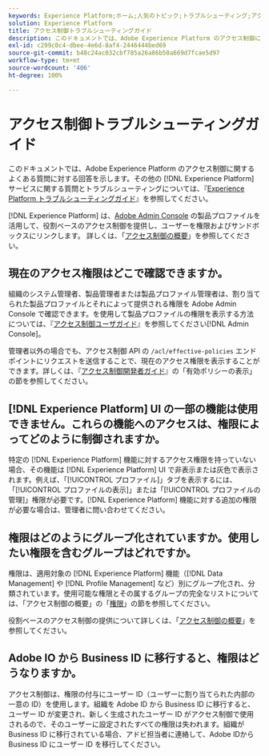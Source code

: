 ```yaml
---
keywords: Experience Platform;ホーム;人気のトピック;トラブルシューティング;アクセス制御
solution: Experience Platform
title: アクセス制御トラブルシューティングガイド
description: このドキュメントでは、Adobe Experience Platform のアクセス制御に関するよくある質問に対する回答を示します。
exl-id: c299c0c4-dbee-4e6d-8af4-2446444bed69
source-git-commit: b48c24ac032cbf785a26a86b50a669d7fcae5d97
workflow-type: tm+mt
source-wordcount: '406'
ht-degree: 100%

---
```


# アクセス制御トラブルシューティングガイド

このドキュメントでは、Adobe Experience Platform のアクセス制御に関するよくある質問に対する回答を示します。その他の [!DNL Experience Platform] サービスに関する質問とトラブルシューティングについては、『[Experience Platform トラブルシューティングガイド](../landing/troubleshooting.md)』を参照してください。

[!DNL Experience Platform] は、[Adobe Admin Console](https://adminconsole.adobe.com) の製品プロファイルを活用して、役割ベースのアクセス制御を提供し、ユーザーを権限およびサンドボックスにリンクします。  詳しくは、「[アクセス制御の概要](home.md)」を参照してください。

## 現在のアクセス権限はどこで確認できますか。

組織のシステム管理者、製品管理者または製品プロファイル管理者は、割り当てられた製品プロファイルとそれによって提供される権限を Adobe Admin Console で確認できます。を使用して製品プロファイルの権限を表示する方法については、『[アクセス制御ユーザガイド](./ui/overview.md)』を参照してください[!DNL Admin Console]。

管理者以外の場合でも、アクセス制御 API の `/acl/effective-policies` エンドポイントにリクエストを送信することで、現在のアクセス権限を表示することができます。詳しくは、『[アクセス制御開発者ガイド](./api/effective-policies.md)』の「有効ポリシーの表示」の節を参照してください。

## [!DNL Experience Platform] UI の一部の機能は使用できません。これらの機能へのアクセスは、権限によってどのように制御されますか。

特定の [!DNL Experience Platform] 機能に対するアクセス権限を持っていない場合、その機能は [!DNL Experience Platform] UI で非表示または灰色で表示されます。例えば、「[!UICONTROL プロファイル]」タブを表示するには、「[!UICONTROL プロファイルの表示]」または「[!UICONTROL プロファイルの管理]」権限が必要です。[!DNL Experience Platform] 機能に対する追加の権限が必要な場合は、管理者に問い合わせてください。

## 権限はどのようにグループ化されていますか。使用したい権限を含むグループはどれですか。

権限は、適用対象の [!DNL Experience Platform] 機能（[!DNL Data Management] や [!DNL Profile Management] など）別にグループ化され、分類されています。使用可能な権限とその属するグループの完全なリストについては、「アクセス制御の概要」の「[権限](home.md#permissions)」の節を参照してください。

役割ベースのアクセス制御の提供について詳しくは、「[アクセス制御の概要](home.md)」を参照してください。

## Adobe IO から Business ID に移行すると、権限はどうなりますか。

アクセス制御は、権限の付与にユーザー ID（ユーザーに割り当てられた内部の一意の ID）を使用します。組織を Adobe ID から Business ID に移行すると、ユーザー ID が変更され、新しく生成されたユーザー ID がアクセス制御で使用されるので、そのユーザーに設定されたすべての権限は失われます。組織が Business ID に移行されている場合、アドビ担当者に連絡して、Adobe IDから Business ID にユーザー ID を移行してください。
